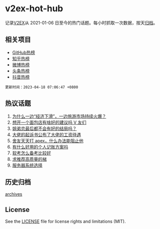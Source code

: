 # v2ex-hot-hub

 记录[V2EX](https://www.v2ex.com/)从 2021-01-06 日至今的热门话题。每小时抓取一次数据，按天[归档](archives)。
 
 ## 相关项目

- [GitHub热榜](https://github.com/lonnyzhang423/github-hot-hub)
- [知乎热榜](https://github.com/lonnyzhang423/zhihu-hot-hub)
- [微博热榜](https://github.com/lonnyzhang423/weibo-hot-hub)
- [头条热榜](https://github.com/lonnyzhang423/toutiao-hot-hub)
- [抖音热榜](https://github.com/lonnyzhang423/douyin-hot-hub)


 `更新时间：2023-04-18 07:06:47 +0800`

## 热议话题

1. [为什么一边“经济下滑”，一边旅游市场持续火爆？](https://www.v2ex.com/t/933053)
1. [想开一个面包店有啥好的建议吗 V 友们](https://www.v2ex.com/t/933044)
1. [姐弟恋最后都不会有好的结局吗？](https://www.v2ex.com/t/933056)
1. [大佬的起诉书公布了大佬的工资待遇](https://www.v2ex.com/t/933037)
1. [舍友天天打 apex，什么办法能阻止他](https://www.v2ex.com/t/933164)
1. [有什么好用的个人记账方案吗](https://www.v2ex.com/t/933058)
1. [软考怎么备考比较好](https://www.v2ex.com/t/933087)
1. [求推荐高质量的梯](https://www.v2ex.com/t/933080)
1. [服务器系统选择](https://www.v2ex.com/t/933043)

## 历史归档

[archives](archives)

## License

See the [LICENSE](LICENSE) file for license rights and limitations (MIT).
